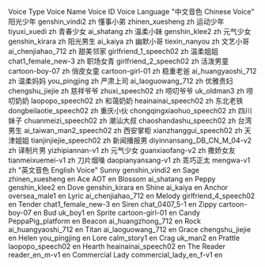 Voice Type Voice Name Voice ID Voice Language
"中文音色
Chinese Voice" 阳光少年 genshin_vindi2 zh
懂事小弟 zhinen_xuesheng zh
运动少年 tiyuxi_xuedi zh
青春少女 ai_shatang zh
温柔小妹 genshin_klee2 zh
元气少女 genshin_kirara zh
阳光男生 ai_kaiya zh
幽默小哥 tiexin_nanyou zh
文艺小哥 ai_chenjiahao_712 zh
甜美邻家 girlfriend_1_speech02 zh
温柔姐姐 chat1_female_new-3 zh
职场女青 girlfriend_2_speech02 zh
活泼男童 cartoon-boy-07 zh
俏皮女童 cartoon-girl-01 zh
稳重老爸 ai_huangyaoshi_712 zh
温柔妈妈 you_pingjing zh
严肃上司 ai_laoguowang_712 zh
优雅贵妇 chengshu_jiejie zh
慈祥爷爷 zhuxi_speech02 zh
唠叨爷爷 uk_oldman3 zh
唠叨奶奶 laopopo_speech02 zh
和蔼奶奶 heainainai_speech02 zh
东北老铁 dongbeilaotie_speech02 zh
重庆小伙 chongqingxiaohuo_speech02 zh
四川妹子 chuanmeizi_speech02 zh
潮汕大叔 chaoshandashu_speech02 zh
台湾男生 ai_taiwan_man2_speech02 zh
西安掌柜 xianzhanggui_speech02 zh
天津姐姐 tianjinjiejie_speech02 zh
新闻播报男 diyinnansang_DB_CN_M_04-v2 zh
译制片男 yizhipiannan-v1 zh
元气少女 guanxiaofang-v2 zh
撒娇女友 tianmeixuemei-v1 zh
刀片烟嗓 daopianyansang-v1 zh
乖巧正太 mengwa-v1 zh
"英文音色
English Voice" Sunny genshin_vindi2 en
Sage zhinen_xuesheng en
Ace AOT en
Blossom ai_shatang en
Peppy genshin_klee2 en
Dove genshin_kirara en
Shine ai_kaiya en
Anchor oversea_male1 en
Lyric ai_chenjiahao_712 en
Melody girlfriend_4_speech02 en
Tender chat1_female_new-3 en
Siren chat_0407_5-1 en
Zippy cartoon-boy-07 en
Bud uk_boy1 en
Sprite cartoon-girl-01 en
Candy PeppaPig_platform en
Beacon ai_huangzhong_712 en
Rock ai_huangyaoshi_712 en
Titan ai_laoguowang_712 en
Grace chengshu_jiejie en
Helen you_pingjing en
Lore calm_story1 en
Crag uk_man2 en
Prattle laopopo_speech02 en
Hearth heainainai_speech02 en
The Reader reader_en_m-v1 en
Commercial Lady commercial_lady_en_f-v1 en
